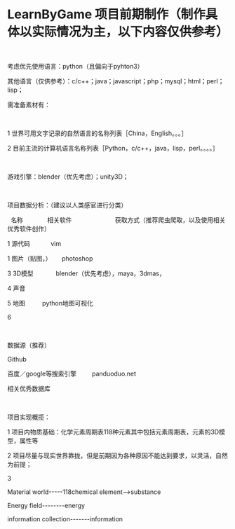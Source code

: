 

# LearnByGame 项目前期制作（制作具体以实际情况为主，以下内容仅供参考）

 

考虑优先使用语言：python（且偏向于pyhton3）

其他语言（仅供参考）：c/c++；java；javascript；php；mysql；html；perl；lisp；

需准备素材有：

 

1 世界可用文字记录的自然语言的名称列表［China，English。。。］

2 目前主流的计算机语言名称列表［Python，c/c++，java，lisp，perl。。。。］

 

游戏引擎：blender（优先考虑）；unity3D；

 

项目数据分析：（建议以人类感官进行分类）

  名称             
相关软件                        
获取方式（推荐爬虫爬取，以及使用相关优秀软件创作）

1 源代码            vim                             

1 图片（贴图，）      photoshop                      

3 3D模型            
blender（优先考虑），maya，3dmas，

4 声音          

5 地图          python地图可视化

6

 

数据源（推荐）

Github    

百度／google等搜索引擎        
panduoduo.net

相关优秀数据库

 

项目实现概揽：

1 项目内物质基础：化学元素周期表118种元素其中包括元素周期表，元素的3D模型，属性等

2 项目尽量与现实世界靠拢，但是前期因为各种原因不能达到要求，以灵活，自然为前提；

3 

















Material world-----118chemical element-->substance

Energy field--------energy

information collection-------information
